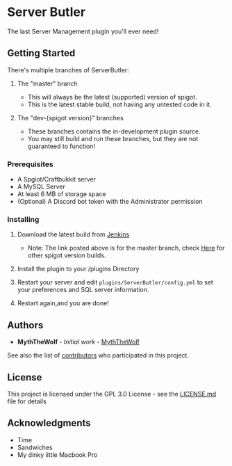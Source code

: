 # Server Butler

The last Server Management plugin you'll ever need!

## Getting Started
There's multiple branches of ServerButler:
 1) The "master" branch
    - This will always be the latest (supported) version of spigot.
    - This is the latest stable build, not having any untested code in it.
    
 2) The "dev-{spigot version}" branches
    - These branches contains the in-development plugin source. 
    - You may still build and run these branches, but they are not guaranteed to function!
  
### Prerequisites

 - A Spgiot/Craftbukkit server
 - A MySQL Server
 - At least 6 MB of storage space
 - (Optional) A Discord bot token with the Administrator permission
### Installing

1) Download the latest build from [Jenkins](https://ci.mythserver.ml/job/ServerButler/job/master/)
   - Note: The link posted above is for the master branch, check [Here](https://ci.mythserver.ml/job/ServerButler/) for other spigot version builds.
2) Install the plugin to your /plugins Directory

3) Restart your server and edit `plugins/ServerButler/config.yml` to set your preferences and SQL server information.

4) Restart again,and you are done!


## Authors

* **MythTheWolf** - *Initial work* - [MythTheWolf](https://github.com/MythTheWolf)

See also the list of [contributors](https://github.com/MythTheWolf/ServerButler/contributors) who participated in this project.

## License

This project is licensed under the GPL 3.0 License - see the [LICENSE.md](LICENSE.md) file for details

## Acknowledgments

* Time
* Sandwiches
* My dinky little Macbook Pro
